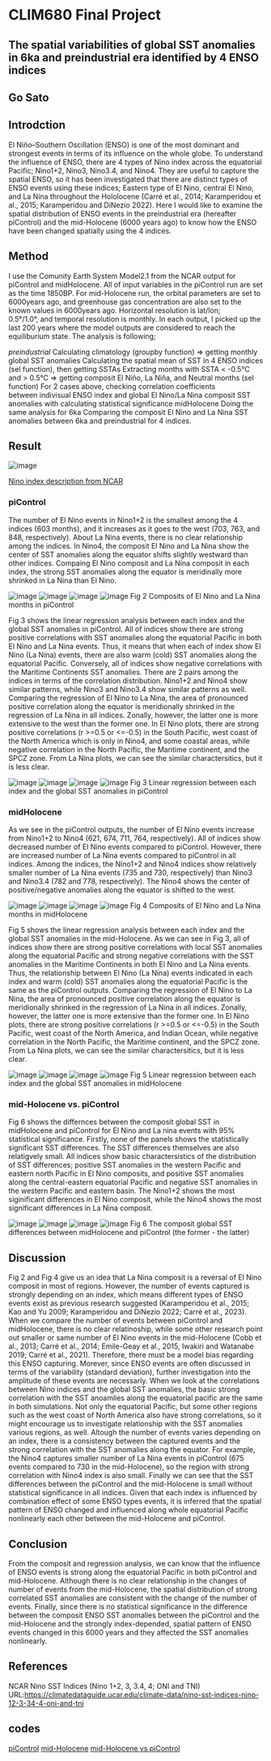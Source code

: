 # **CLIM680 Final Project**

## **The spatial variabilities of global SST anomalies in 6ka and preindustrial era identified by 4 ENSO indices**

## **Go Sato**

## Introdction
El Niño–Southern Oscillation (ENSO) is one of the most dominant and strongest events in terms of its influence on the whole globe. To understand the influence of ENSO, there are 4 types of Nino index across the equatorial Pacific; Nino1+2, Nino3, Nino3.4, and Nino4. They are useful to capture the spatial ENSO, so it has been investigated that there are distinct types of ENSO events using these indices; Eastern type of El Nino, central El Nino, and La Nina throughout the Hololocene (Carré et al., 2014; Karamperidou et al., 2015; Karamperidou and DiNezio 2022). Here I would like to examine the spatial distribution of ENSO events in the preindustrial era (hereafter piControl) and the mid-Holocene (6000 years ago) to know how the ENSO have been changed spatially using the 4 indices.

## Method
I use the Comunity Earth System Model2.1 from the NCAR output for piControl and midHolocene. All of input variables in the piControl run are set as the time 1850BP. For mid-Holocene run, the orbital parameters are set to 6000years ago, and greenhouse gas concentration are also set to the known values in 6000years ago. Horizontal resolution is lat/lon; 0.5°/1.0°, and temporal resolution is monthly. In each output, I picked up the last 200 years where the model outputs are considered to reach the equiliburium state. The analysis is following;

*preindustrial*
Calculating climatology (groupby function) => getting monthly global SST anomalies
Calculating the spatial mean of SST in 4 ENSO indices (sel function), then getting SSTAs
Extracting months with SSTA < -0.5℃ and > 0.5℃ => getting composit El Niño, La Niña, and Neutral months (sel function)
For 2 cases above, checking correlation coefficients between indivisual ENSO index and global El Nino/La Nina composit SST anomalies with calculating statistical significance
midHolocene
Doing the same analysis for 6ka
Comparing the composit El Nino and La Nina SST anomalies between 6ka and preindustrial for 4 indices.


## Result

![image](https://github.com/user-attachments/assets/23554497-ff19-4f2b-b65e-596fbfbb981d)

[Nino index description from NCAR](https://climatedataguide.ucar.edu/climate-data/nino-sst-indices-nino-12-3-34-4-oni-and-tni)

### piControl
The number of El Nino events in Nino1+2 is the smallest among the 4 indices (603 months), and it increases as it goes to the west (703, 763, and 848, respectively). About La Nina events, there is no clear relationship among the indices. In Nino4, the composit El Nino and La Nina show the center of SST anomalies along the equator shifts slightly westward than other indices. Compaing El Nino composit and La Nina composit in each index, the strong SST anomalies along the equator is meridinally more shrinked in La Nina than El Nino.

![image](https://github.com/gsato-git/Final-Project/blob/plots/Nino1+2_composits_pi.png?raw=true)
![image](https://github.com/gsato-git/Final-Project/blob/plots/Nino3_composits_pi.png?raw=true)
![image](https://github.com/gsato-git/Final-Project/blob/plots/Nino3.4_composits_pi.png?raw=true)
![image](https://github.com/gsato-git/Final-Project/blob/plots/Nino4_composits_pi.png?raw=true)
Fig 2 Composits of El Nino and La Nina months in piControl

Fig 3 shows the linear regression analysis between each index and the global SST anomalies in piControl. All of indices show there are strong positive correlations with SST anomalies along the equatorial Pacific in both El Nino and La Nina events. Thus, it means that when each of index show El Nino (La Nina) events, there are also warm (cold) SST anomalies along the equatorial Pacific. Conversely, all of indices show negative correlations with the Maritime Continents SST anomalies. There are 2 pairs among the indices in terms of the correlation distribution. Nino1+2 and Nino4 show similar patterns, while Nino3 and Nino3.4 show similar patterns as well. Comparing the regression of El Nino to La Nina, the area of pronounced positive correlation along the equator is meridionally shrinked in the regression of La Nina in all indices. Zonally, however, the latter one is more extensive to the west than the former one. In El Nino plots, there are strong positive correlations (r >=0.5 or <=-0.5) in the South Pacific, west coast of the North America which is only in Nino4, and some coastal areas, while negative correlation in the North Pacific, the Maritime continent, and the SPCZ zone. From La Nina plots, we can see the similar charactersitics, but it is less clear. 

![image](https://github.com/gsato-git/Final-Project/blob/plots/Nino1+2_regression_pi.png?raw=true)
![image](https://github.com/gsato-git/Final-Project/blob/plots/Nino3_regression_pi.png?raw=true)
![image](https://github.com/gsato-git/Final-Project/blob/plots/Nino3.4_regression_pi.png?raw=true)
![image](https://github.com/gsato-git/Final-Project/blob/plots/Nino4_regression_pi.png?raw=true)
Fig 3 Linear regression between each index and the global SST anomalies in piControl


### midHolocene
As we see in the piControl outputs, the number of El Nino events increase from Nino1+2 to Nino4 (621, 674, 711, 764, respectively). All of indices show decreased number of El Nino events compared to piControl. However, there are increased number of La Nina events compared to piControl in all indices. Among the indices, the Nino1+2 and Nino4 indices show relatively smaller number of La Nina events (735 and 730, respectively) than Nino3 and Nino3.4 (782 and 778, respectively). The Nino4 shows the center of positive/negative anomalies along the equator is shifted to the west. 

![image](https://github.com/gsato-git/Final-Project/blob/plots/Nino1+2_composits_mh.png?raw=true)
![image](https://github.com/gsato-git/Final-Project/blob/plots/Nino3_composits_mh.png?raw=true)
![image](https://github.com/gsato-git/Final-Project/blob/plots/Nino3.4_composits_mh.png?raw=true)
![image](https://github.com/gsato-git/Final-Project/blob/plots/Nino4_composits_mh.png?raw=true)
Fig 4 Composits of El Nino and La Nina months in midHolocene

Fig 5 shows the linear regression analysis between each index and the global SST anomalies in the mid-Holocene. As we can see in Fig 3, all of indices show there are strong positive correlations with local SST anomalies along the equatorial Pacific and strong negative correlations with the SST anomalies in the Maritime Continents in both El Nino and La Nina events. Thus, the relationship between  El Nino (La Nina) events indicated in each index and warm (cold) SST anomalies along the equatorial Pacific is the same as the piControl outputs. Comparing the regression of El Nino to La Nina, the area of pronounced positive correlation along the equator is meridionally shrinked in the regression of La Nina in all indices. Zonally, however, the latter one is more extensive than the former one. In El Nino plots, there are strong positive correlations (r >=0.5 or <=-0.5) in the South Pacific, west coast of the North America, and Indian Ocean, while negative correlation in the North Pacific, the Maritime continent, and the SPCZ zone. From La Nina plots, we can see the similar charactersitics, but it is less clear.

![image](https://github.com/gsato-git/Final-Project/blob/plots/Nino1+2_regression_mh.png?raw=true)
![image](https://github.com/gsato-git/Final-Project/blob/plots/Nino3_regression_mh.png?raw=true)
![image](https://github.com/gsato-git/Final-Project/blob/plots/Nino3.4_regression_mh.png?raw=true)
![image](https://github.com/gsato-git/Final-Project/blob/plots/Nino4_regression_mh.png?raw=true)
Fig 5 Linear regression between each index and the global SST anomalies in midHolocene

### mid-Holocene vs. piControl
Fig 6 shows the differnces between the composit global SST in midHolocene and piControl for El Nino and La nina events with 95% statistical significance. Firstly, none of the panels shows the statistically significant SST differences. The SST differences themselves are also relatigvely small. All indices show basic charactersistics of the distribution of SST differences; positive SST anomalies in the western Pacific and eastern north Pacific in El Nino composits, and positive SST anomalies along the central-eastern equatorial Pacific and negative SST anomalies in the western Pacific and eastern basin. The Nino1+2 shows the most siginificant differences in El Nino composit, while the Nino4 shows the most significant differences in La Nina composit.

![image](https://github.com/gsato-git/Final-Project/blob/plots/Nino1+2_mh-pi.png?raw=true)
![image](https://github.com/gsato-git/Final-Project/blob/plots/Nino3_mh-pi.png?raw=true)
![image](https://github.com/gsato-git/Final-Project/blob/plots/Nino3.4_mh-pi.png?raw=true)
![image](https://github.com/gsato-git/Final-Project/blob/plots/Nino4_mh-pi.png?raw=true)
Fig 6 The composit global SST differences between midHolocene and piControl (the former - the latter)

## Discussion
Fig 2 and Fig 4 give us an idea that La Nina composit is a reversal of El Nino composit in most of regions. However, the number of events captured is strongly depending on an index, which means different types of ENSO events exist as previous research suggested (Karamperidou et al., 2015; Kao and Yu 2009; Karamperidou and DiNezio 2022; Carré et al., 2023). When we compare the number of events between piControl and midHolocene, there is no clear relatinoship, while some other research point out smaller or same number of El Nino events in the mid-Holocene (Cobb et al., 2013; Carré et al., 2014; Emile-Geay et al., 2015, Iwakiri and Watanabe 2019; Carré et al., 2021). Therefore, there must be a model bias regarding this ENSO capturing. Morever, since ENSO events are often discussed in terms of the variability (standard deviation), further investigation into the amplitude of these events are necessarly. 
When we look at the correlations between Nino indices and the global SST anomalies, the basic strong correlation with the SST anoamlies along the equatorial pacific are the same in both simulations. Not only the equatorial Pacific, but some other regions such as the west coast of North America also have strong correlations, so it might encourage us to investigate relationship with the SST anomalies various regions, as well. Altough the number of events varies depending on an index, there is a consistency between the captured events and the strong correlation with the SST anomalies along the equator. For example, the Nino4 captures smaller number of La Nina events in piControl (675 events compared to 730 in the mid-Holocene), so the region with strong correlation with Nino4 index is also small. 
Finally we can see that the SST differences between the piControl and the mid-Holocene is small without statistical significance in all indices. Given that each index is influenced by combination effect of some ENSO types events, it is inferred that the spatial pattern of ENSO changed and influenced along whole equatorial Pacific nonlinearly each other between the mid-Holocene and piControl.

## Conclusion
From the composit and regression analysis, we can know that the influence of ENSO events is strong along the equatorial Pacific in both piControl and mid-Holocene. Although there is no clear relationship in the changes of number of events from the mid-Holocene, the spatial distribution of strong correlated SST anomalies are consistent with the change of the number of events. Finally, since there is no statistical significance in the difference between the composit ENSO SST anomalies between the piControl and the mid-Holocene and the strongly index-depended, spatial pattern of ENSO events changed in this 6000 years and they affected the SST anomalies nonlinearly. 


## References
NCAR Nino SST Indices (Nino 1+2, 3, 3.4, 4; ONI and TNI) URL:https://climatedataguide.ucar.edu/climate-data/nino-sst-indices-nino-12-3-34-4-oni-and-tni

## codes
[piControl](https://github.com/gsato-git/Final-Project/blob/main/piControl.ipynb)
[mid-Holocene](https://github.com/gsato-git/Final-Project/blob/main/midHolocene.ipynb)
[mid-Holocene vs piControl](https://github.com/gsato-git/Final-Project/blob/main/pi-mh.ipynb)

